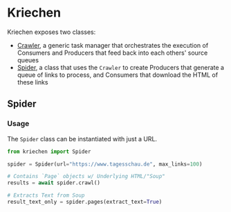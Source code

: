 # Kriechen
Kriechen exposes two classes:
- [Crawler](./src/crawler.py), a generic task manager that orchestrates the execution of Consumers and Producers that feed back into each others' source queues
- [Spider](./src/spider.py), a class that uses the `Crawler` to create Producers that generate a queue of links to process, and Consumers that download the HTML of these links

## Spider
### Usage
The `Spider` class can be instantiated with just a URL.

```python
from kriechen import Spider

spider = Spider(url="https://www.tagesschau.de", max_links=100)

# Contains `Page` objects w/ Underlying HTML/"Soup"
results = await spider.crawl()

# Extracts Text from Soup
result_text_only = spider.pages(extract_text=True)
```
